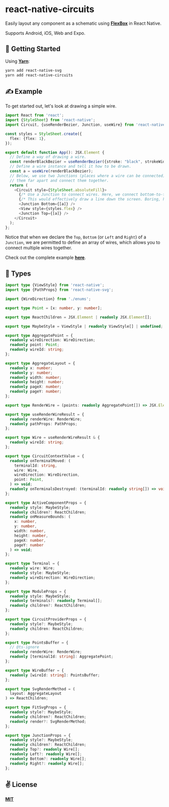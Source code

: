 # react-native-circuits
Easily layout any component as a schematic using [**FlexBox**](https://reactnative.dev/docs/flexbox) in React Native.

Supports Android, iOS, Web and Expo.

## 🚀 Getting Started

Using [**Yarn**](https://yarnpkg.com):

```sh
yarn add react-native-svg
yarn add react-native-circuits
```

## ✍️ Example

To get started out, let's look at drawing a simple wire.

```typescript
import React from 'react';
import {StyleSheet} from 'react-native';
import Circuit, {useRenderBezier, Junction, useWire} from 'react-native-circuits';

const styles = StyleSheet.create({
  flex: {flex: 1},
});

export default function App(): JSX.Element {
  // Define a way of drawing a wire.
  const renderBlackBezier = useRenderBezier({stroke: "black", strokeWidth: "0.5"});
  // Define a wire instance and tell it how to be drawn.
  const a = useWire(renderBlackBezier);
  // Below, we use two Junctions (places where a wire can be connected), spread
  // them far apart and connect them together.
  return (
    <Circuit style={StyleSheet.absoluteFill}>
      {/* Use a Junction to connect wires. Here, we connect bottom-to-top. */}
      {/* This would effectively draw a line down the screen. Boring, huh! */}
      <Junction Bottom={[a]} />
      <View style={styles.flex} />
      <Junction Top={[a]} />
    </Circuit>
  );
};
```

Notice that when we declare the `Top`, `Bottom` (or `Left` and `Right`) of a `Junction`, we are permitted to define an array of wires, which allows you to connect multiple wires together.

Check out the complete example [**here**](./example/App.tsx).

## 🦄 Types

```typescript
import type {ViewStyle} from 'react-native';
import type {PathProps} from 'react-native-svg';

import {WireDirection} from './enums';

export type Point = [x: number, y: number];

export type ReactChildren = JSX.Element | readonly JSX.Element[];

export type MaybeStyle = ViewStyle | readonly ViewStyle[] | undefined;

export type AggregatePoint = {
  readonly wireDirection: WireDirection;
  readonly point: Point;
  readonly wireId: string;
};

export type AggregateLayout = {
  readonly x: number;
  readonly y: number;
  readonly width: number;
  readonly height: number;
  readonly pageX: number;
  readonly pageY: number;
};

export type RenderWire = (points: readonly AggregatePoint[]) => JSX.Element;

export type useRenderWireResult = {
  readonly renderWire: RenderWire;
  readonly pathProps: PathProps;
};

export type Wire = useRenderWireResult & {
  readonly wireId: string;
};

export type CircuitContextValue = {
  readonly onTerminalMoved: (
    terminalId: string,
    wire: Wire,
    wireDirection: WireDirection,
    point: Point,
  ) => void;
  readonly onTerminalsDestroyed: (terminalId: readonly string[]) => void;
};

export type ActiveComponentProps = {
  readonly style: MaybeStyle;
  readonly children?: ReactChildren;
  readonly onMeasureBounds: (
    x: number,
    y: number,
    width: number,
    height: number,
    pageX: number,
    pageY: number
  ) => void;
};

export type Terminal = {
  readonly wire: Wire;
  readonly style: MaybeStyle;
  readonly wireDirection: WireDirection;
};

export type ModuleProps = {
  readonly style: MaybeStyle;
  readonly terminals?: readonly Terminal[];
  readonly children?: ReactChildren;
};

export type CircuitProviderProps = {
  readonly style?: MaybeStyle;
  readonly children: ReactChildren;
};

export type PointsBuffer = {
  // @ts-ignore
  readonly renderWire: RenderWire;
  readonly [terminalId: string]: AggregatePoint;
};

export type WireBuffer = {
  readonly [wireId: string]: PointsBuffer;
};

export type SvgRenderMethod = (
  layout: AggregateLayout
) => ReactChildren;

export type FitSvgProps = {
  readonly style?: MaybeStyle;
  readonly children?: ReactChildren;
  readonly render?: SvgRenderMethod;
};

export type JunctionProps = {
  readonly style?: MaybeStyle;
  readonly children?: ReactChildren;
  readonly Top?: readonly Wire[];
  readonly Left?: readonly Wire[];
  readonly Bottom?: readonly Wire[];
  readonly Right?: readonly Wire[];
};

```

## ✌️ License
[**MIT**](./LICENSE)
